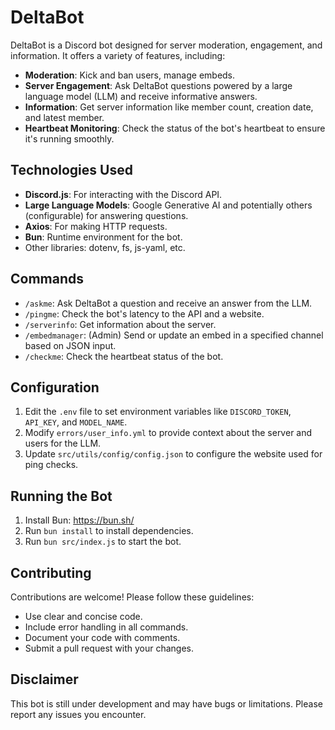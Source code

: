 # DeltaBot

DeltaBot is a Discord bot designed for server moderation, engagement, and information. It offers a variety of features, including:

- **Moderation**: Kick and ban users, manage embeds.
- **Server Engagement**: Ask DeltaBot questions powered by a large language model (LLM) and receive informative answers.
- **Information**: Get server information like member count, creation date, and latest member.
- **Heartbeat Monitoring**: Check the status of the bot's heartbeat to ensure it's running smoothly.

## Technologies Used

- **Discord.js**: For interacting with the Discord API.
- **Large Language Models**: Google Generative AI and potentially others (configurable) for answering questions.
- **Axios**: For making HTTP requests.
- **Bun**: Runtime environment for the bot.
- Other libraries: dotenv, fs, js-yaml, etc.

## Commands

- `/askme`: Ask DeltaBot a question and receive an answer from the LLM.
- `/pingme`: Check the bot's latency to the API and a website.
- `/serverinfo`: Get information about the server.
- `/embedmanager`: (Admin) Send or update an embed in a specified channel based on JSON input.
- `/checkme`: Check the heartbeat status of the bot.

## Configuration

1. Edit the `.env` file to set environment variables like `DISCORD_TOKEN`, `API_KEY`, and `MODEL_NAME`.
2. Modify `errors/user_info.yml` to provide context about the server and users for the LLM.
3. Update `src/utils/config/config.json` to configure the website used for ping checks.

## Running the Bot

1. Install Bun: https://bun.sh/
2. Run `bun install` to install dependencies.
3. Run `bun src/index.js` to start the bot.

## Contributing

Contributions are welcome! Please follow these guidelines:

- Use clear and concise code.
- Include error handling in all commands.
- Document your code with comments.
- Submit a pull request with your changes.

## Disclaimer

This bot is still under development and may have bugs or limitations. Please report any issues you encounter.